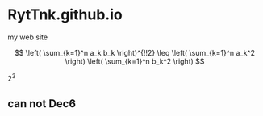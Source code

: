 # RytTnk.github.io
my web site


```math

 \left( \sum_{k=1}^n a_k b_k \right)^{!!2} \leq
 \left( \sum_{k=1}^n a_k^2 \right) \left( \sum_{k=1}^n b_k^2 \right)

```

$2^3$ 

## can not Dec6
